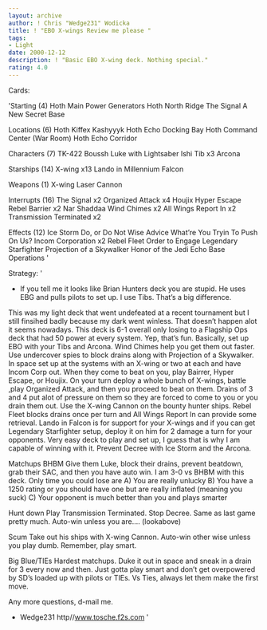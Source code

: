 ```yaml
---
layout: archive
author: ! Chris "Wedge231" Wodicka
title: ! "EBO X-wings Review me please "
tags:
- Light
date: 2000-12-12
description: ! "Basic EBO X-wing deck. Nothing special."
rating: 4.0
---
```

Cards: 

'Starting (4)
Hoth Main Power Generators
Hoth North Ridge
The Signal
A New Secret Base

Locations (6)
Hoth
Kiffex
Kashyyyk
Hoth Echo Docking Bay
Hoth Command Center (War Room)
Hoth Echo Corridor

Characters (7)
TK-422
Boussh
Luke with Lightsaber
Ishi Tib x3
Arcona

Starships (14)
X-wing x13
Lando in Millennium Falcon

Weapons (1)
X-wing Laser Cannon

Interrupts (16)
The Signal x2
Organized Attack x4
Houjix
Hyper Escape
Rebel Barrier x2
Nar Shaddaa Wind Chimes x2
All Wings Report In x2
Transmission Terminated x2

Effects (12)
Ice Storm
Do, or Do Not
Wise Advice
What’re You Tryin To Push On Us?
Incom Corporation x2
Rebel Fleet
Order to Engage
Legendary Starfighter
Projection of a Skywalker
Honor of the Jedi
Echo Base Operations '

Strategy: '

- If you tell me it looks like Brian Hunters deck you are stupid. He uses EBG and pulls pilots to set up. I use Tibs. That’s a big difference.

This was my light deck that went undefeated at a recent tournament but I still finsihed badly because my dark went winless. That doesn’t happen alot it seems nowadays. This deck is 6-1 overall only losing to a Flagship Ops deck that had 50 power at every system. Yep, that’s fun. Basically, set up EBO with your Tibs and Arcona. Wind Chimes help you get them out faster. Use undercover spies to block drains along with Projection of a Skywalker. In space set up at the systems with an X-wing or two at each and have Incom Corp out. When they come to beat on you, play Bairrer, Hyper Escape, or Houjix. On your turn deploy a whole bunch of X-wings, battle ,play Organized Attack, and then you proceed to beat on them. Drains of 3 and 4 put alot of pressure on them so they are forced to come to you or you drain them out. Use the X-wing Cannon on the bounty hunter ships. Rebel Fleet blocks drains once per turn and All Wings Report In can provide some retrieval. Lando in Falcon is for support for your X-wings and if you can get Legendary Starfighter setup, deploy it on him for 2 damage a turn for your opponents. Very easy deck to play and set up, I guess that is why I am capable of winning with it. Prevent Decree with Ice Storm and the Arcona.

Matchups
BHBM Give them Luke, block their drains, prevent beatdown, grab their SAC, and then you have auto win. I am 3-0 vs BHBM with this deck. Only time you could lose are
A) You are really unlucky
B) You have a 1250 rating or you should have one but are really inflated (meaning you suck)
C) Your opponent is much better than you and plays smarter

Hunt down Play Transmission Terminated. Stop Decree. Same as last game pretty much. Auto-win unless you are.... (lookabove)

Scum Take out his ships with X-wing Cannon. Auto-win other wise unless you play dumb. Remember, play smart.

Big Blue/TIEs Hardest matchups. Duke it out in space and sneak in a drain for 3 every now and then. Just gotta play smart and don’t get overpowered by SD’s loaded up with pilots or TIEs. Vs Ties, always let them make the first move.

Any more questions, d-mail me.

- Wedge231
http//www.tosche.f2s.com     '